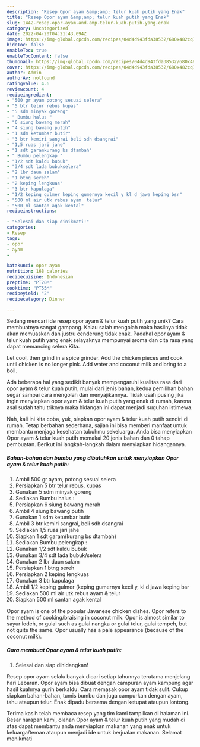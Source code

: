 ```yaml
---
description: "Resep Opor ayam &amp;amp; telur kuah putih yang Enak"
title: "Resep Opor ayam &amp;amp; telur kuah putih yang Enak"
slug: 1442-resep-opor-ayam-and-amp-telur-kuah-putih-yang-enak
category: Uncategorized
date: 2022-04-20T04:21:43.094Z
image: https://img-global.cpcdn.com/recipes/04d4d943fda38532/680x482cq70/opor-ayam-telur-kuah-putih-foto-resep-utama.jpg
hideToc: false
enableToc: true
enableTocContent: false
thumbnail: https://img-global.cpcdn.com/recipes/04d4d943fda38532/680x482cq70/opor-ayam-telur-kuah-putih-foto-resep-utama.jpg
cover: https://img-global.cpcdn.com/recipes/04d4d943fda38532/680x482cq70/opor-ayam-telur-kuah-putih-foto-resep-utama.jpg
author: Admin
authorAv: notfound
ratingvalue: 4.6
reviewcount: 4
recipeingredient:
- "500 gr ayam potong sesuai selera"
- "5 btr telur rebus kupas"
- "5 sdm minyak goreng"
- " Bumbu halus "
- "6 siung bawang merah"
- "4 siung bawang putih"
- "1 sdm ketumbar butir"
- "3 btr kemiri sangrai beli sdh dsangrai"
- "1,5 ruas jari jahe"
- "1 sdt garamkurang bs dtambah"
- " Bumbu pelengkap "
- "1/2 sdt kaldu bubuk"
- "3/4 sdt lada bubukselera"
- "2 lbr daun salam"
- "1 btng sereh"
- "2 keping lengkuas"
- "3 btr kapulaga"
- "1/2 keping gulmer keping gumernya kecil y kl d jawa keping bsr"
- "500 ml air utk rebus ayam  telur"
- "500 ml santan agak kental"
recipeinstructions:

- "Selesai dan siap dinikmati!"
categories:
- Resep
tags:
- opor
- ayam
- 

katakunci: opor ayam  
nutrition: 168 calories
recipecuisine: Indonesian
preptime: "PT20M"
cooktime: "PT55M"
recipeyield: "2"
recipecategory: Dinner

---
```





Sedang mencari ide resep opor ayam &amp; telur kuah putih yang unik? Cara membuatnya sangat gampang. Kalau salah mengolah maka hasilnya tidak akan memuaskan dan justru cenderung tidak enak. Padahal opor ayam &amp; telur kuah putih yang enak selayaknya mempunyai aroma dan cita rasa yang dapat memancing selera Kita.





Let cool, then grind in a spice grinder. Add the chicken pieces and cook until chicken is no longer pink. Add water and coconut milk and bring to a boil.

Ada beberapa hal yang sedikit banyak mempengaruhi kualitas rasa dari opor ayam &amp; telur kuah putih, mulai dari jenis bahan, kedua pemilihan bahan segar sampai cara mengolah dan menyajikannya. Tidak usah pusing jika ingin menyiapkan opor ayam &amp; telur kuah putih yang enak di rumah, karena asal sudah tahu triknya maka hidangan ini dapat menjadi suguhan istimewa.






Nah, kali ini kita coba, yuk, siapkan opor ayam &amp; telur kuah putih sendiri di rumah. Tetap berbahan sederhana, sajian ini bisa memberi manfaat untuk membantu menjaga kesehatan tubuhmu sekeluarga. Anda bisa menyiapkan Opor ayam &amp; telur kuah putih memakai 20 jenis bahan dan 0 tahap pembuatan. Berikut ini langkah-langkah dalam menyiapkan hidangannya.

<!--inarticleads1-->

##### Bahan-bahan dan bumbu yang dibutuhkan untuk menyiapkan Opor ayam &amp; telur kuah putih:

1. Ambil 500 gr ayam, potong sesuai selera
1. Persiapkan 5 btr telur rebus, kupas
1. Gunakan 5 sdm minyak goreng
1. Sediakan  Bumbu halus :
1. Persiapkan 6 siung bawang merah
1. Ambil 4 siung bawang putih
1. Gunakan 1 sdm ketumbar butir
1. Ambil 3 btr kemiri sangrai, beli sdh dsangrai
1. Sediakan 1,5 ruas jari jahe
1. Siapkan 1 sdt garam(kurang bs dtambah)
1. Sediakan  Bumbu pelengkap :
1. Gunakan 1/2 sdt kaldu bubuk
1. Gunakan 3/4 sdt lada bubuk/selera
1. Gunakan 2 lbr daun salam
1. Persiapkan 1 btng sereh
1. Persiapkan 2 keping lengkuas
1. Gunakan 3 btr kapulaga
1. Ambil 1/2 keping gulmer (keping gumernya kecil y, kl d jawa keping bsr
1. Sediakan 500 ml air utk rebus ayam &amp; telur
1. Siapkan 500 ml santan agak kental


Opor ayam is one of the popular Javanese chicken dishes. Opor refers to the method of cooking/braising in coconut milk. Opor is almost similar to sayur lodeh, or gulai such as gulai nangka or gulai telur, gulai tempeh, but not quite the same. Opor usually has a pale appearance (because of the coconut milk). 

<!--inarticleads2-->

##### Cara membuat Opor ayam &amp; telur kuah putih:


1. Selesai dan siap dihidangkan!

Resep opor ayam selalu banyak dicari setiap tahunnya terutama menjelang hari Lebaran. Opor ayam bisa dibuat dengan campuran ayam kampung agar hasil kuahnya gurih berkaldu. Cara memasak opor ayam tidak sulit. Cukup siapkan bahan-bahan, tumis bumbu dan juga campurkan dengan ayam, tahu ataupun telur. Enak dipadu bersama dengan ketupat ataupun lontong. 

Terima kasih telah membaca resep yang tim kami tampilkan di halaman ini. Besar harapan kami, olahan Opor ayam &amp; telur kuah putih yang mudah di atas dapat membantu anda menyiapkan makanan yang enak untuk keluarga/teman ataupun menjadi ide untuk berjualan makanan. Selamat menikmati
